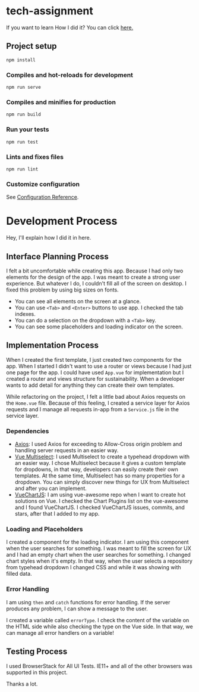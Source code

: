 # tech-assignment
If you want to learn How I did it? You can click [here.](#development-process)

## Project setup
```
npm install
```

### Compiles and hot-reloads for development
```
npm run serve
```

### Compiles and minifies for production
```
npm run build
```

### Run your tests
```
npm run test
```

### Lints and fixes files
```
npm run lint
```

### Customize configuration
See [Configuration Reference](https://cli.vuejs.org/config/).

# Development Process

Hey, I'll explain how I did  it in here.

## Interface Planning Process
I felt  a bit uncomfortable while creating this app. Because I had only two elements for the design of the app. I was meant to create a strong user experience. But whatever I do, I couldn't fill all of the screen on desktop. I fixed this problem by using big sizes on fonts.
* You can see all elements on the screen at a glance.
* You can use `<Tab>` and `<Enter>` buttons to use app. I checked the tab indexes.
* You can do a selection on the dropdown with a `<Tab>` key.
* You can see some placeholders and loading indicator on the screen.

## Implementation Process
When I created the first template, I just created two components for the app. When I started I didn't want to use a router or views because I had just one page for the app. I could have used `App.vue` for implementation but I created a router and views structure for sustainability. When a developer wants to add detail for anything they can create their own templates.

While refactoring on the project, I felt a little bad about Axios requests on the `Home.vue` file. Because of this feeling, I created a service layer for Axios requests and I manage all requests in-app from a `Service.js` file in the service layer.

### Dependencies
* [Axios](https://github.com/axios/axios): I used Axios for exceeding to Allow-Cross origin problem and handling server requests in an easier way.
* [Vue Multiselect](https://vue-multiselect.js.org/): I used  Multiselect to create a typehead dropdown with an easier way. I chose Multiselect because it gives a custom template for dropdowns, in that way, developers can easily create their own templates. At the same time, Multiselect has so many properties for a dropdown. You can simply discover new things for UX from Multiselect and after you can implement.
* [VueChartJS](https://vue-chartjs.org/): I am using vue-awesome repo when I want to create hot solutions on Vue. I checked the Chart Plugins list on the vue-awesome and I found VueChartJS. I checked VueChartJS issues, commits, and stars, after that I added to my app.

### Loading and Placeholders
I created a component for the loading indicator. I am using this component when the user searches for something. I was meant to fill the screen for UX and I had an empty chart when the user searches for something. I changed chart styles when it's empty. In that way, when the user selects a repository from typehead dropdown I changed CSS and while it was showing with filled data.

### Error Handling
I am using `then` and `catch` functions for error handling. If the server produces any problem, I can show a message to the user.

I created a variable called `errorType`. I check the content of the variable on the HTML side while also checking the type on the Vue side. In that way, we can manage all error handlers on a variable! 

## Testing Process
I used BrowserStack for All UI Tests. IE11+ and all of the other browsers was supported in this project.

Thanks a lot.
